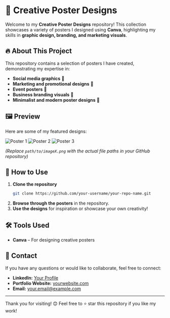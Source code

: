 # 🎨 Creative Poster Designs

Welcome to my **Creative Poster Designs** repository! This collection showcases a variety of posters I designed using **Canva**, highlighting my skills in **graphic design, branding, and marketing visuals**.

## 🔥 About This Project
This repository contains a selection of posters I have created, demonstrating my expertise in:
- **Social media graphics** 📲
- **Marketing and promotional designs** 📢
- **Event posters** 🎉
- **Business branding visuals** 🏢
- **Minimalist and modern poster designs** 🎨

## 🖼️ Preview
Here are some of my featured designs:

![Poster 1](path/to/image1.png)
![Poster 2](path/to/image2.png)
![Poster 3](path/to/image3.png)

_(Replace `path/to/imageX.png` with the actual file paths in your GitHub repository)_

## 🚀 How to Use
1. **Clone the repository**
   ```sh
   git clone https://github.com/your-username/your-repo-name.git
   ```
2. **Browse through the posters** in the repository.
3. **Use the designs** for inspiration or showcase your own creativity!

## 🛠 Tools Used
- **Canva** – For designing creative posters

## 📩 Contact
If you have any questions or would like to collaborate, feel free to connect:
- **LinkedIn:** [Your Profile](https://linkedin.com/in/yourprofile)
- **Portfolio Website:** [yourwebsite.com](https://yourwebsite.com)
- **Email:** your.email@example.com

---
Thank you for visiting! 😊 Feel free to ⭐ star this repository if you like my work!
